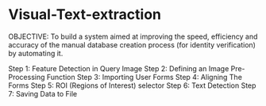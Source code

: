 # Visual-Text-extraction

OBJECTIVE: To build a system aimed at improving the speed, efficiency and accuracy of the manual database creation process (for identity verification) by automating it. 

Step 1: Feature Detection in Query Image
Step 2: Defining an Image Pre-Processing Function
Step 3: Importing User Forms
Step 4: Aligning The Forms
Step 5: ROI (Regions of Interest) selector
Step 6: Text Detection
Step 7: Saving Data to File
